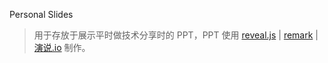 Personal Slides

>用于存放于展示平时做技术分享时的 PPT，PPT 使用 [reveal.js](https://github.com/hakimel/reveal.js) | [remark](https://github.com/gnab/remark) | [演说.io](https://yanshuo.io/) 制作。